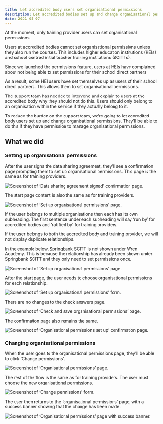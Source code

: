 ```yaml
---
title: Let accredited body users set organisational permissions
description: Let accredited bodies set up and change organisational permissions
date: 2021-05-07
---
```


At the moment, only training provider users can set organisational permissions.

Users at accredited bodies cannot set organisational permissions unless they also run the courses. This includes higher education institutions (HEIs) and school centred initial teacher training institutions (SCITTs).

Since we launched the permissions feature, users at HEIs have complained about not being able to set permissions for their school direct partners.

As a result, some HEI users have set themselves up as users of their school direct partners. This allows them to set organisational permissions.

The support team has needed to intervene and explain to users at the accredited body why they should not do this. Users should only belong to an organisation within the service if they actually belong to it.

To reduce the burden on the support team, we’re going to let accredited body users set up and change organisational permissions. They’ll be able to do this if they have permission to manage organisational permissions.

## What we did

### Setting up organisational permissions

After the user signs the data sharing agreement, they’ll see a confirmation page prompting them to set up organisational permissions. This page is the same as for training providers.

![Screenshot of ‘Data sharing agreement signed’ confirmation page.](dsa--set-up-permissions.png)

The start page content is also the same as for training providers.

![Screenshot of ‘Set up organisational permissions’ page.](set-up-org-permissions-start-page.png)

If the user belongs to multiple organisations then each has its own subheading. The first sentence under each subheading will say ‘run by’ for accredited bodies and ‘ratified by’ for training providers.

If the user belongs to both the accredited body and training provider, we will not display duplicate relationships.

In the example below, Springbank SCITT is not shown under Wren Academy. This is because the relationship has already been shown under Springbank SCITT and they only need to set permissions once.

![Screenshot of ‘Set up organisational permissions’ page.](set-up-org-permissions-start-page--multi.png)

After the start page, the user needs to choose organisational permissions for each relationship.

![Screenshot of ‘Set up organisational permissions’ form.](set-up-org-permissions-relationship.png)

There are no changes to the check answers page.

![Screenshot of ‘Check and save organisational permissions’ page.](set-up-org-permissions-check-answers.png)

The confirmation page also remains the same.

![Screenshot of ‘Organisational permissions set up’ confirmation page.](set-up-org-permissions-confirmation.png)

### Changing organisational permissions

When the user goes to the organisational permissions page, they’ll be able to click ‘Change permissions’.

![Screenshot of ‘Organisational permissions’ page.](org-permissions.png)

The rest of the flow is the same as for training providers. The user must choose the new organisational permissions.

![Screenshot of ‘Change permissions’ form.](change-org-permissions.png)

The user then returns to the ‘organisational permissions’ page, with a success banner showing that the change has been made.

![Screenshot of ‘Organisational permissions’ page with success banner.](change-org-permissions-success.png)
